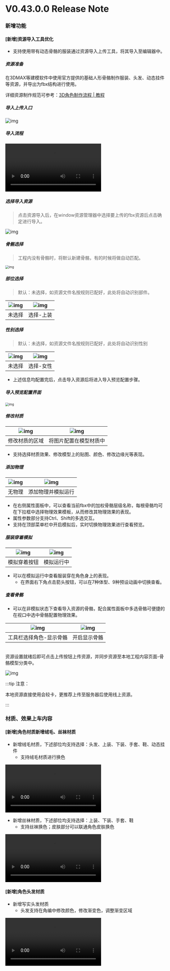 # V0.43.0.0 Release Note

### 新增功能

#### [新增]资源导入工具优化

- 支持使用带有动态骨骼的服装通过资源导入上传工具，将其导入至编辑器中。

##### 资源准备

在3DMAX等建模软件中使用官方提供的基础人形骨骼制作服装、头发、动态挂件等资源，并导出为fbx结构进行使用。

详细资源制作规范可参考：[3D角色制作流程 | 教程](https://learning.ark.online/ArtResource-course/Character/0-0-0-3D-character-production-process.html)

##### 导入上传入口

![img](https://arkimg.ark.online/1738996925117-22.webp)

##### 导入流程

<video controls src="https://arkimg.ark.online/043RN01.mp4"></video>



##### 选择导入资源

> 点击资源导入后，在window资源管理器中选择要上传的fbx资源后点击确定进行导入。

![img](https://arkimg.ark.online/1738996925105-1.webp)



##### 骨骼选择

> 工程内没有骨骼时，将默认新建骨骼，有的时候将做自动匹配。

<img src="https://arkimg.ark.online/1738996925106-2.webp" alt="img" style="zoom: 67%;" />



##### 部位选择

> 默认：未选择，如资源文件名按规则已配好，此处将自动识别部件。

| ![img](https://arkimg.ark.online/1738996925106-3.webp) | ![img](https://arkimg.ark.online/1738996925106-4.webp) |
| :----------------------------------------------------: | :----------------------------------------------------: |
|                         未选择                         |                       选择-上装                        |



##### 性别选择

> 默认：未选择，如资源文件名按规则已配好，此处将自动识别性别

| ![img](https://arkimg.ark.online/1738996925106-5.webp) | ![img](https://arkimg.ark.online/1738996925106-6.webp) |
| :----------------------------------------------------: | :----------------------------------------------------: |
|                         未选择                         |                       选择-女性                        |

- 上述信息均配置完后，点击导入资源后将进入导入预览配置步骤。



##### 导入预览配置界面

<img src="https://arkimg.ark.online/1738996925106-7.webp" alt="img" style="zoom: 67%;" />

##### 修改材质

| ![img](https://arkimg.ark.online/1738996925106-8.webp) | ![img](https://arkimg.ark.online/1739176483616-1.gif) |
| :----------------------------------------------------: | :---------------------------------------------------: |
|                     修改材质的区域                     |                将图片配置在模型材质中                 |

- 支持选择材质效果、修改模型上的贴图、颜色、修改边缘光等表现。

##### 添加物理

| ![img](https://arkimg.ark.online/1738996925106-10.webp) | ![img](https://arkimg.ark.online/1739176496400-4.gif) |
| :-----------------------------------------------------: | :---------------------------------------------------: |
|                         无物理                          |                  添加物理并模拟运行                   |

- 在右侧属性面板中，可以查看当前fbx中的加权骨骼层级名称，每根骨骼均可在下拉框中选择物理效果模板，从而修改其物理效果的表现。
- 属性参数部分支持Ctrl、Shift的多选交互。
- 支持在顶部菜单栏中开启模拟后，实时切换物理效果进行查看预览。

##### 服装穿着模拟

| ![img](https://arkimg.ark.online/1738996925107-14.webp) | ![img](https://arkimg.ark.online/1738996925107-15.webp) |
| :-----------------------------------------------------: | :-----------------------------------------------------: |
|                      模拟穿着按钮                       |                       模拟运行中                        |

- 可以在模拟运行中查看服装穿在角色身上的表现。
  - 在界面右下角点击箭头按钮，可以在7种体型、9种预设动画中切换查看。

##### 查看骨骼

- 可以在非模拟状态下查看导入资源的骨骼，配合属性面板中多选骨骼可便捷的在视口中选中骨骼配置物理效果。

| ![img](https://arkimg.ark.online/1738996925107-16.webp) | ![img](https://arkimg.ark.online/1738996925107-17.webp) |
| :-----------------------------------------------------: | :-----------------------------------------------------: |
|                 工具栏选择角色-显示骨骼                 |                      开启显示骨骼                       |

###### 

资源设置就绪后即可点击上传按钮上传资源，并同步资源至本地工程内容页面-骨骼模型分类中。

![img](https://arkimg.ark.online/1738996925107-19.webp)

:::tip 注意：

本地资源直接使用会较卡，更推荐上传至服务器后使用线上资源。

:::



### 材质、效果上车内容

#### [新增]角色材质新增绒毛、丝袜材质

- 新增绒毛材质，下述部位均支持选择：头发、上装、下装、手套、鞋、动态挂件
  - 支持绒毛材质进行换色

<video controls src="https://arkimg.ark.online/043RN04.mp4"></video>

- 新增丝袜材质，下述部位均支持选择：上装、下装、手套、鞋
  - 支持丝袜换色；皮肤部分可以联通角色皮肤换色

<video controls src="https://arkimg.ark.online/043RN05.mp4"></video>

#### [新增]角色头发材质

- 新增写实头发材质
  - 头发支持在角编中修改颜色，修改渐变色，调整渐变区域

<video controls src="https://arkimg.ark.online/043RN06.mp4"></video>